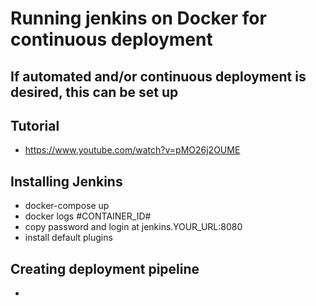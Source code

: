 # Running jenkins on Docker for continuous deployment
## If automated and/or continuous deployment is desired, this can be set up

## Tutorial
* https://www.youtube.com/watch?v=pMO26j2OUME
## Installing Jenkins
* docker-compose up
* docker logs #CONTAINER_ID#
* copy password and login at jenkins.YOUR_URL:8080
* install default plugins

## Creating deployment pipeline
* 
